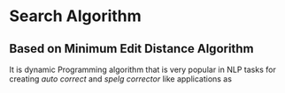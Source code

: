 # Search Algorithm
## Based on Minimum Edit Distance Algorithm

It is dynamic Programming algorithm that is very popular in NLP tasks for creating <em>auto correct</em> and <em>spelg corrector</em> like applications as
